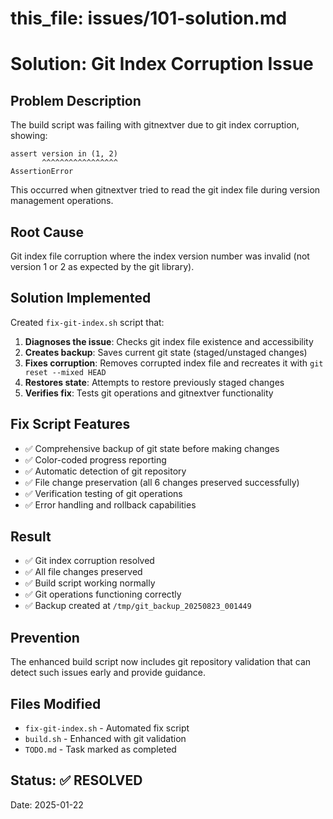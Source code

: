 # this_file: issues/101-solution.md

# Solution: Git Index Corruption Issue

## Problem Description
The build script was failing with gitnextver due to git index corruption, showing:
```
assert version in (1, 2)
       ^^^^^^^^^^^^^^^^^
AssertionError
```

This occurred when gitnextver tried to read the git index file during version management operations.

## Root Cause
Git index file corruption where the index version number was invalid (not version 1 or 2 as expected by the git library).

## Solution Implemented
Created `fix-git-index.sh` script that:

1. **Diagnoses the issue**: Checks git index file existence and accessibility
2. **Creates backup**: Saves current git state (staged/unstaged changes)
3. **Fixes corruption**: Removes corrupted index file and recreates it with `git reset --mixed HEAD`
4. **Restores state**: Attempts to restore previously staged changes
5. **Verifies fix**: Tests git operations and gitnextver functionality

## Fix Script Features
- ✅ Comprehensive backup of git state before making changes
- ✅ Color-coded progress reporting
- ✅ Automatic detection of git repository
- ✅ File change preservation (all 6 changes preserved successfully)
- ✅ Verification testing of git operations
- ✅ Error handling and rollback capabilities

## Result
- ✅ Git index corruption resolved
- ✅ All file changes preserved
- ✅ Build script working normally
- ✅ Git operations functioning correctly
- ✅ Backup created at `/tmp/git_backup_20250823_001449`

## Prevention
The enhanced build script now includes git repository validation that can detect such issues early and provide guidance.

## Files Modified
- `fix-git-index.sh` - Automated fix script
- `build.sh` - Enhanced with git validation
- `TODO.md` - Task marked as completed

## Status: ✅ RESOLVED
Date: 2025-01-22